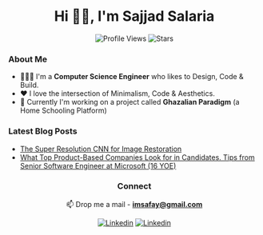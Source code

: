 <h1 align="center">Hi 👋🏻, I'm Sajjad Salaria</h1> 

<div align="center">

![Profile Views](https://komarev.com/ghpvc/?username=xoraus&style=for-the-badge) ![Stars](https://img.shields.io/github/stars/xoraus?label=stars&&style=for-the-badge)  

</div>


<h3> About Me </h3>

- 👨🏽‍💻 I'm a <b>Computer Science Engineer</b> who likes to Design, Code & Build.
- ❤️ I love the intersection of Minimalism, Code & Aesthetics.
- 🚀 Currently I'm working on a project called <b>Ghazalian Paradigm</b> (a Home Schooling Platform)


<h3> Latest Blog Posts </h3>

<!-- Blog:START -->
- [The Super Resolution CNN for Image Restoration](https://medium.com/p/ff1e8420d846)
- [What Top Product-Based Companies Look for in Candidates. Tips from Senior Software Engineer at Microsoft (16 YOE)](https://xoraus.hashnode.dev/breaking-into-the-big-leagues-tips-from-senior-software-engineer-at-microsoft-16-yoe)

<!-- Blog:END -->

<h3 align="center">Connect</h1>

<div align="center">
   
📫 Drop me a mail - **imsafay@gmail.com**   
   
[![Linkedin](https://img.shields.io/static/v1?label=Blog&message=‎&style=for-the-badge&logo=Hashnode&logoColor=white&color=yellow)](https://xoraus.hashnode.dev/)
[![Linkedin](https://img.shields.io/badge/-LinkedIn-blue?style=for-the-badge&logo=Linkedin&logoColor=white)](https://www.linkedin.com/in/sajjadsalaria/)

</div>
